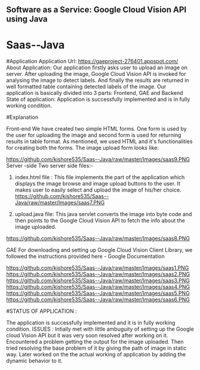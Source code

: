 ## Software as a Service: Google Cloud Vision API using Java

# Saas--Java
#Application
Application Url: https://gaeproject-276401.appspot.com/
About Application: Our application firstly asks user to upload an image on server. After uploading the image, Google Cloud Vision API is invoked for analysing the image to detect labels. And finally the results are returned in well formatted table containing detected labels of the image. Our application is basically divided into 3 parts: Frontend, GAE and Backend
State of application: Application is successfully implemented and is in fully working condition.

#Explanation

Front-end
We have created two simple HTML forms. One form is used by the user for uploading the image and second form is used for returning results in table format. As mentioned, we used HTML and it's functionalities for creating both the forms. The image upload form looks like:

https://github.com/kishore535/Saas--Java/raw/master/Images/saas9.PNG
Server -side
Two server side files:-
1. index.html file :
This file implements the part of the application which displays the image browse and image upload buttons to the user. It makes user to easily select and upload the image of his/her choice.
https://github.com/kishore535/Saas--Java/raw/master/Images/saas7.PNG

2. upload.java file:
This java servlet converts the image into byte code and then points to the Google Cloud Vision API to fetch the info about the image uploaded.

https://github.com/kishore535/Saas--Java/raw/master/Images/saas8.PNG

GAE
For downloading and setting up Google Cloud Vision Client Library, we followed the instructions provided here - Google Documentation

https://github.com/kishore535/Saas--Java/raw/master/Images/saas1.PNG
https://github.com/kishore535/Saas--Java/raw/master/Images/saas2.PNG
https://github.com/kishore535/Saas--Java/raw/master/Images/saas3.PNG
https://github.com/kishore535/Saas--Java/raw/master/Images/saas4.PNG
https://github.com/kishore535/Saas--Java/raw/master/Images/saas5.PNG
https://github.com/kishore535/Saas--Java/raw/master/Images/saas6.PNG

#STATUS OF APPLICATION :

The application is successfully implemented and it is in fully working condition.
ISSUES :
Intially met with little ambuguity of setting up the Google cloud Vision API but it was very soon resolved after working on it.
Encountered a problem getting the output for the image uploaded. Then tried resolving the base problem of it by giving the path of image in static way.
Later worked on the the actual working of application by adding the dynamic behavior to it.
